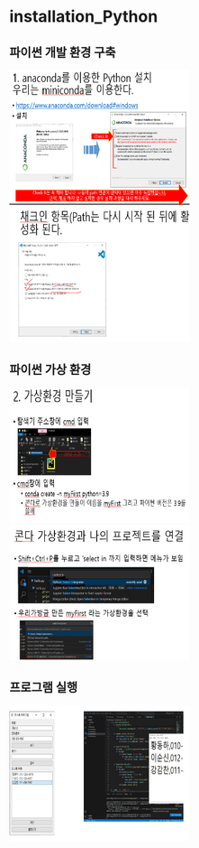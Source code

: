 # installation_Python

## 파이썬 개발 환경 구축

  <img src="image/anaconda.PNG" width="320" height="240" />  
  <img src="image/vscode.PNG" width="320" height="240" /> 

## 파이썬 가상 환경
  <img src="image/venv.PNG" width="320" height="240" /> 
  <img src="image/connect.PNG" width="320" height="240" /> 

## 프로그램 실행 
  <img src="image/final.PNG" width="320" height="240" /> 
  


